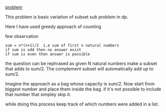 [problem](https://cses.fi/problemset/task/1092/)

This problem is basic variation of subset sub problem in dp.

Here I have used greedy approach of counting

few observation 

    sum = n*(n+1)/2  i.e sum of first n natural numbers
    if sum is odd then no answer exist
    if sum is even then answer is possible

the question can be rephrased as given N natural numbers make a subset that adds to sum/2. The complement subset will automatically add up to sum/2.

Imagine the approach as a bag whose capacity is sum/2. Now start from biggest number and place them inside the bag. if it's not possible to include that number that simpley skip it. 

while doing this process keep track of which numbers were added in a list. 